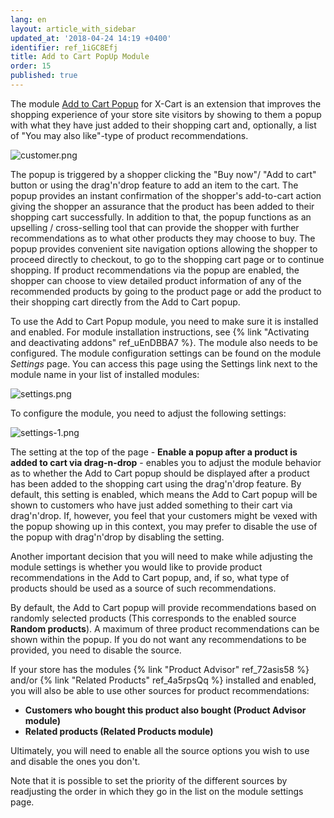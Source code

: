 ```yaml
---
lang: en
layout: article_with_sidebar
updated_at: '2018-04-24 14:19 +0400'
identifier: ref_1iGC8Efj
title: Add to Cart PopUp Module
order: 15
published: true
---
```

The module [Add to Cart Popup](https://market.x-cart.com/addons/add-to-cart-popup.html) for X-Cart is an extension that improves the shopping experience of your store site visitors by showing to them a popup with what they have just added to their shopping cart and, optionally, a list of "You may also like"-type of product recommendations. 

![customer.png]({{site.baseurl}}/attachments/ref_1iGC8Efj/customer.png)

The popup is triggered by a shopper clicking the "Buy now"/ "Add to cart" button or using the drag'n'drop feature to add an item to the cart. The popup provides an instant confirmation of the shopper's add-to-cart action giving the shopper an assurance that the product has been added to their shopping cart successfully. In addition to that, the popup functions as an upselling / cross-selling tool that can provide the shopper with further recommendations as to what other products they may choose to buy. The popup provides convenient site navigation options allowing the shopper to proceed directly to checkout, to go to the shopping cart page or to continue shopping. If product recommendations via the popup are enabled, the shopper can choose to view detailed product information of any of the recommended products by going to the product page or add the product to their shopping cart directly from the Add to Cart popup.

To use the Add to Cart Popup module, you need to make sure it is installed and enabled. For module installation instructions, see {% link "Activating and deactivating addons" ref_uEnDBBA7 %}. The module also needs to be configured. The module configuration settings can be found on the module _Settings_ page. You can access this page using the Settings link next to the module name in your list of installed modules:

![settings.png]({{site.baseurl}}/attachments/ref_1iGC8Efj/settings.png)

To configure the module, you need to adjust the following settings:

![settings-1.png]({{site.baseurl}}/attachments/ref_1iGC8Efj/settings-1.png)

The setting at the top of the page - **Enable a popup after a product is added to cart via drag-n-drop** - enables you to adjust the module behavior as to whether the Add to Cart popup should be displayed after a product has been added to the shopping cart using the drag'n'drop feature. By default, this setting is enabled, which means the Add to Cart popup will be shown to customers who have just added something to their cart via drag'n'drop. If, however, you feel that your customers might be vexed with the popup showing up in this context, you may prefer to disable the use of the popup with drag'n'drop by disabling the setting.
   
Another important decision that you will need to make while adjusting the module settings is whether you would like to provide product recommendations in the Add to Cart popup, and, if so, what type of products should be used as a source of such recommendations. 

By default, the Add to Cart popup will provide recommendations based on randomly selected products (This corresponds to the enabled source **Random products**). A maximum of three product recommendations can be shown within the popup. If you do not want any recommendations to be provided, you need to disable the source. 

If your store has the modules {% link "Product Advisor" ref_72asis58 %} and/or {% link "Related Products" ref_4a5rpsQq %} installed and enabled, you will also be able to use other sources for product recommendations:

   * **Customers who bought this product also bought (Product Advisor module)**
   * **Related products (Related Products module)**

Ultimately, you will need to enable all the source options you wish to use and disable the ones you don't. 

Note that it is possible to set the priority of the different sources by readjusting the order in which they go in the list on the module settings page.
